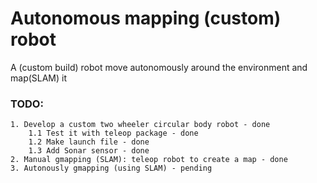 # Autonomous mapping (custom) robot
A (custom build) robot move autonomously around the environment and map(SLAM) it

### TODO:
    1. Develop a custom two wheeler circular body robot - done
        1.1 Test it with teleop package - done
        1.2 Make launch file - done
        1.3 Add Sonar sensor - done
    2. Manual gmapping (SLAM): teleop robot to create a map - done
    3. Autonously gmapping (using SLAM) - pending
